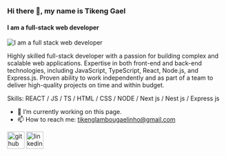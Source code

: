 ### Hi there 👋, my name is Tikeng Gael
#### I am a full-stack web developer
![I am a full stack web developer](https://i.imghippo.com/files/1706267927.png)

Highly skilled full-stack developer with a passion for building complex and scalable web applications. Expertise
in both front-end and back-end technologies, including JavaScript, TypeScript, React, Node.js, and Express.js. Proven
ability to work independently and as part of a team to deliver high-quality projects on time and within budget.

Skills: REACT / JS / TS / HTML / CSS / NODE / Next js / Nest js / Express js

- 🔭 I’m currently working on this page. 
- 📫 How to reach me: tikenglambougaelinho@gmail.com 


[<img src='https://cdn.jsdelivr.net/npm/simple-icons@3.0.1/icons/github.svg' alt='github' height='40'>](https://github.com/https://github.com/GaelTikeng)  [<img src='https://cdn.jsdelivr.net/npm/simple-icons@3.0.1/icons/linkedin.svg' alt='linkedin' height='40'>](https://www.linkedin.com/in/https://www.linkedin.com/in/gaeltikeng/)  

